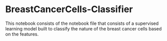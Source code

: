 # BreastCancerCells-Classifier
This notebook consists of the notebook file that consists of a supervised learning model built to classify the nature of the breast cancer cells based on the features.
